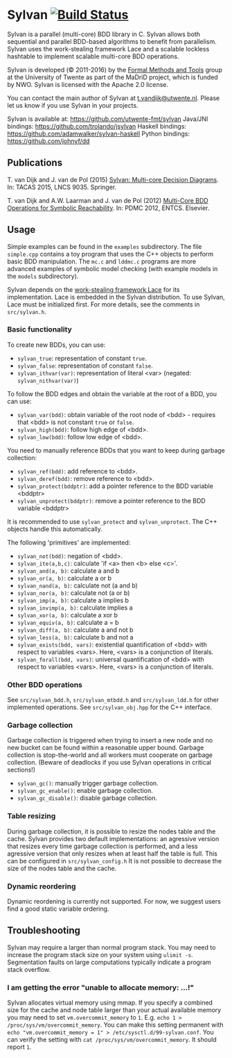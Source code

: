 Sylvan [![Build Status](https://travis-ci.org/trolando/sylvan.svg?branch=master)](https://travis-ci.org/trolando/sylvan)
======
Sylvan is a parallel (multi-core) BDD library in C. Sylvan allows both sequential and parallel BDD-based algorithms to benefit from parallelism. Sylvan uses the work-stealing framework Lace and a scalable lockless hashtable to implement scalable multi-core BDD operations.

Sylvan is developed (&copy; 2011-2016) by the [Formal Methods and Tools](http://fmt.ewi.utwente.nl/) group at the University of Twente as part of the MaDriD project, which is funded by NWO. Sylvan is licensed with the Apache 2.0 license.

You can contact the main author of Sylvan at <t.vandijk@utwente.nl>. Please let us know if you use Sylvan in your projects.

Sylvan is available at: https://github.com/utwente-fmt/sylvan
Java/JNI bindings: https://github.com/trolando/jsylvan
Haskell bindings: https://github.com/adamwalker/sylvan-haskell
Python bindings: https://github.com/johnyf/dd

Publications
------------
T. van Dijk and J. van de Pol (2015) [Sylvan: Multi-core Decision Diagrams](http://dx.doi.org/10.1007/978-3-662-46681-0_60). In: TACAS 2015, LNCS 9035. Springer.

T. van Dijk and A.W. Laarman and J. van de Pol (2012) [Multi-Core BDD Operations for Symbolic Reachability](http://eprints.eemcs.utwente.nl/22166/). In: PDMC 2012, ENTCS. Elsevier.

Usage
-----
Simple examples can be found in the `examples` subdirectory. The file `simple.cpp` contains a toy program that
uses the C++ objects to perform basic BDD manipulation.
The `mc.c` and `lddmc.c` programs are more advanced examples of symbolic model checking (with example models in the `models` subdirectory).

Sylvan depends on the [work-stealing framework Lace](http://fmt.ewi.utwente.nl/tools/lace) for its implementation. Lace is embedded in the Sylvan distribution.
To use Sylvan, Lace must be initialized first.
For more details, see the comments in `src/sylvan.h`.

### Basic functionality

To create new BDDs, you can use:
- `sylvan_true`: representation of constant `true`.
- `sylvan_false`: representation of constant `false`.
- `sylvan_ithvar(var)`: representation of literal &lt;var&gt; (negated: `sylvan_nithvar(var)`)

To follow the BDD edges and obtain the variable at the root of a BDD, you can use:
- `sylvan_var(bdd)`: obtain variable of the root node of &lt;bdd&gt; - requires that &lt;bdd&gt; is not constant `true` or `false`.
- `sylvan_high(bdd)`: follow high edge of &lt;bdd&gt;.
- `sylvan_low(bdd)`: follow low edge of &lt;bdd&gt;.

You need to manually reference BDDs that you want to keep during garbage collection:
- `sylvan_ref(bdd)`: add reference to &lt;bdd&gt;.
- `sylvan_deref(bdd)`: remove reference to &lt;bdd&gt;.
- `sylvan_protect(bddptr)`: add a pointer reference to the BDD variable &lt;bddptr&gt;
- `sylvan_unprotect(bddptr)`: remove a pointer reference to the BDD variable &lt;bddptr&gt;

It is recommended to use `sylvan_protect` and `sylvan_unprotect`.
The C++ objects handle this automatically.

The following 'primitives' are implemented:
- `sylvan_not(bdd)`: negation of &lt;bdd&gt;.
- `sylvan_ite(a,b,c)`: calculate 'if &lt;a&gt; then &lt;b&gt; else &lt;c&gt;'.
- `sylvan_and(a, b)`: calculate a and b
- `sylvan_or(a, b)`: calculate a or b
- `sylvan_nand(a, b)`: calculate not (a and b)
- `sylvan_nor(a, b)`: calculate not (a or b)
- `sylvan_imp(a, b)`: calculate a implies b
- `sylvan_invimp(a, b)`: calculate implies a
- `sylvan_xor(a, b)`: calculate a xor b
- `sylvan_equiv(a, b)`: calculate a = b
- `sylvan_diff(a, b)`: calculate a and not b
- `sylvan_less(a, b)`: calculate b and not a
- `sylvan_exists(bdd, vars)`: existential quantification of &lt;bdd&gt; with respect to variables &lt;vars&gt;. Here, &lt;vars&gt; is a conjunction of literals.
- `sylvan_forall(bdd, vars)`: universal quantification of &lt;bdd&gt; with respect to variables &lt;vars&gt;. Here, &lt;vars&gt; is a conjunction of literals.

### Other BDD operations

See `src/sylvan_bdd.h`, `src/sylvan_mtbdd.h` and `src/sylvan_ldd.h` for other implemented operations.
See `src/sylvan_obj.hpp` for the C++ interface.

### Garbage collection

Garbage collection is triggered when trying to insert a new node and no new bucket can be found within a reasonable upper bound.
Garbage collection is stop-the-world and all workers must cooperate on garbage collection. (Beware of deadlocks if you use Sylvan operations in critical sections!)
- `sylvan_gc()`: manually trigger garbage collection.
- `sylvan_gc_enable()`: enable garbage collection.
- `sylvan_gc_disable()`: disable garbage collection.

### Table resizing

During garbage collection, it is possible to resize the nodes table and the cache.
Sylvan provides two default implementations: an agressive version that resizes every time garbage collection is performed,
and a less agressive version that only resizes when at least half the table is full.
This can be configured in `src/sylvan_config.h`
It is not possible to decrease the size of the nodes table and the cache.

### Dynamic reordering

Dynamic reordening is currently not supported.
For now, we suggest users find a good static variable ordering.

Troubleshooting
---------------
Sylvan may require a larger than normal program stack. You may need to increase the program stack size on your system using `ulimit -s`. Segmentation faults on large computations typically indicate a program stack overflow.

### I am getting the error "unable to allocate memory: ...!"
Sylvan allocates virtual memory using mmap. If you specify a combined size for the cache and node table larger than your actual available memory you may need to set `vm.overcommit_memory` to `1`. E.g. `echo 1 > /proc/sys/vm/overcommit_memory`. You can make this setting permanent with `echo "vm.overcommit_memory = 1" > /etc/sysctl.d/99-sylvan.conf`. You can verify the setting with `cat /proc/sys/vm/overcommit_memory`. It should report `1`.
